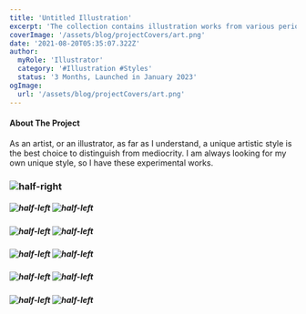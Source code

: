 ```yaml
---
title: 'Untitled Illustration'
excerpt: 'The collection contains illustration works from various periods.'
coverImage: '/assets/blog/projectCovers/art.png'
date: '2021-08-20T05:35:07.322Z'
author:
  myRole: 'Illustrator'
  category: '#Illustration #Styles'
  status: '3 Months, Launched in January 2023'
ogImage:
  url: '/assets/blog/projectCovers/art.png'
---
```


#### About The Project

As an artist, or an illustrator, as far as I understand, a unique artistic style is the best choice to distinguish from mediocrity. I am always looking for my own unique style, so I have these experimental works.

### ![half-right](/assets/illustration/illustration-11.png "Untitled Illustration")

##### ![half-left](/assets/illustration/illustration-1.png "Untitled Illustration") ![half-left](/assets/illustration/illustration-2.png "Untitled Illustration")

##### ![half-left](/assets/illustration/illustration-3.png "Untitled Illustration") ![half-left](/assets/illustration/illustration-4.png "Untitled Illustration")

##### ![half-left](/assets/illustration/illustration-5.png "Untitled Illustration") ![half-left](/assets/illustration/illustration-6.png "Untitled Illustration")

##### ![half-left](/assets/illustration/illustration-7.png "Untitled Illustration") ![half-left](/assets/illustration/illustration-8.png "Untitled Illustration")

##### ![half-left](/assets/illustration/illustration-9.png "Untitled Illustration") ![half-left](/assets/illustration/illustration-10.png "Untitled Illustration")
